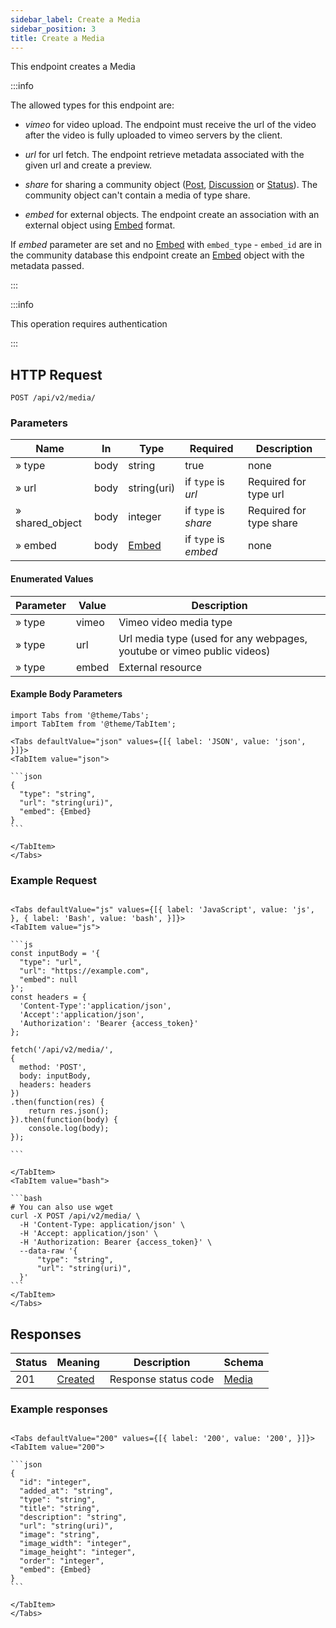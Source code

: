 ```yaml
---
sidebar_label: Create a Media
sidebar_position: 3
title: Create a Media
---
```


This endpoint creates a Media

:::info

The allowed types for this endpoint are:

 - *vimeo* for video upload. The endpoint must receive the url of the video after the video is fully uploaded to vimeo servers by the client.

 - *url* for url fetch. The endpoint retrieve metadata associated with the given url and create a preview.

 - *share* for sharing a community object ([Post](/docs/apireference/v2/schemas/post), [Discussion](/docs/apireference/v2/schemas/discussion) or [Status](/docs/apireference/v2/schemas/status)). The community object can't contain a media of type share.

 - *embed* for external objects. The endpoint create an association with an external object using [Embed](/docs/apireference/v2/schemas/embed) format.


If *embed* parameter are set and no [Embed](/docs/apireference/v2/schemas/embed) with `embed_type` - `embed_id` are in the community database this endpoint create an [Embed](/docs/apireference/v2/schemas/embed) object with the metadata passed.

:::

:::info

This operation requires authentication

:::

## HTTP Request

`POST /api/v2/media/`

### Parameters

|Name|In|Type|Required|Description|
|---|---|---|---|---|
|» type|body|string|true|none|
|» url|body|string(uri)|if `type` is *url*|Required for type url|
|» shared_object|body|integer|if `type` is *share*|Required for type share|
|» embed|body|[Embed](/docs/apireference/v2/schemas/embed)|if `type` is *embed*|none|

#### Enumerated Values

|Parameter|Value|Description|
|---|---|---|
|» type|vimeo|Vimeo video media type|
|» type|url|Url media type (used for any webpages, youtube or vimeo public videos)|
|» type|embed|External resource|

#### Example Body Parameters

````mdx-code-block
import Tabs from '@theme/Tabs';
import TabItem from '@theme/TabItem';

<Tabs defaultValue="json" values={[{ label: 'JSON', value: 'json', }]}>
<TabItem value="json">

```json
{
  "type": "string",
  "url": "string(uri)",
  "embed": {Embed}
}
```

</TabItem>
</Tabs>
````

### Example Request

````mdx-code-block

<Tabs defaultValue="js" values={[{ label: 'JavaScript', value: 'js', }, { label: 'Bash', value: 'bash', }]}>
<TabItem value="js">

```js
const inputBody = '{
  "type": "url",
  "url": "https://example.com",
  "embed": null
}';
const headers = {
  'Content-Type':'application/json',
  'Accept':'application/json',
  'Authorization': 'Bearer {access_token}'
};

fetch('/api/v2/media/',
{
  method: 'POST',
  body: inputBody,
  headers: headers
})
.then(function(res) {
    return res.json();
}).then(function(body) {
    console.log(body);
});

```

</TabItem>
<TabItem value="bash">

```bash
# You can also use wget
curl -X POST /api/v2/media/ \
  -H 'Content-Type: application/json' \
  -H 'Accept: application/json' \
  -H 'Authorization: Bearer {access_token}' \
  --data-raw '{
      "type": "string",
      "url": "string(uri)",
  }'
```
</TabItem>
</Tabs>
````

## Responses

|Status|Meaning|Description|Schema|
|---|---|---|---|
|201|[Created](https://tools.ietf.org/html/rfc7231#section-6.3.2)|Response status code|[Media](/docs/apireference/v2/schemas/media)|

### Example responses


````mdx-code-block

<Tabs defaultValue="200" values={[{ label: '200', value: '200', }]}>
<TabItem value="200">

```json
{
  "id": "integer",
  "added_at": "string",
  "type": "string",
  "title": "string",
  "description": "string",
  "url": "string(uri)",
  "image": "string",
  "image_width": "integer",
  "image_height": "integer",
  "order": "integer",
  "embed": {Embed}
}
```

</TabItem>
</Tabs>
````




